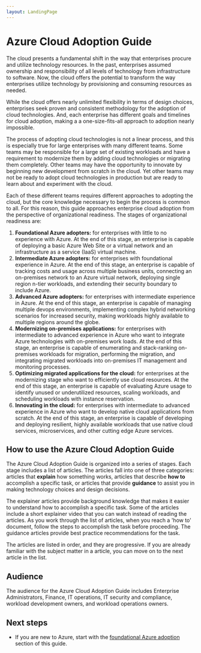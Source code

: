 ```yaml
---
layout: LandingPage
---
```


# Azure Cloud Adoption Guide

The cloud presents a fundamental shift in the way that enterprises procure and utilize technology resources. In the past, enterprises assumed ownership and responsibility of all levels of technology from infrastructure to software. Now, the cloud offers the potential to transform the way enterprises utilize technology by provisioning and consuming resources as needed.

While the cloud offers nearly unlimited flexibility in terms of design choices, enterprises seek proven and consistent methodology for the adoption of cloud technologies. And, each enterprise has different goals and timelines for cloud adoption, making a a one-size-fits-all approach to adoption nearly impossible.

The process of adopting cloud technologies is not a linear process, and this is especially true for large enterprises with many different teams. Some teams may be responsible for a large set of existing workloads and have a requirement to modernize them by adding cloud technologies or migrating them completely. Other teams may have the opportunity to innovate by beginning new development from scratch in the cloud. Yet other teams may not be ready to adopt cloud technologies in production but are ready to learn about and experiment with the cloud.

Each of these different teams requires different approaches to adopting the cloud, but the core knowledge necessary to begin the process is common to all. For this reason, this guide approaches enterprise cloud adoption from the perspective of organizational readiness. The stages of organizational readiness are:

1. **Foundational Azure adopters:** for enterprises with little to no experience with Azure. At the end of this stage, an enterprise is capable of deploying a basic Azure Web Site or a virtual network and an infrastructure as a service (IaaS) virtual machine.  
2. **Intermediate Azure adopters:** for enterprises with foundational experience in Azure. At the end of this stage, an enterprise is capable of tracking costs and usage across multiple business units, connecting an on-premises network to an Azure virtual network, deploying single region n-tier workloads, and extending their security boundary to include Azure.
3. **Advanced Azure adopters:** for enterprises with intermediate experience in Azure. At the end of this stage, an enterprise is capable of managing multiple devops environments, implementing complex hybrid networking scenarios for increased security, making workloads highly available to multiple regions around the globe. 
4. **Modernizing on-premises applications:** for enterprises with intermediate to advanced experience in Azure who want to integrate Azure technologies with on-premises work loads. At the end of this stage, an enterprise is capable of enumerating and stack-ranking on-premises workloads for migration, performing the migration, and integrating migrated workloads into on-premises IT management and monitoring processes.
5. **Optimizing migrated applications for the cloud:** for enterprises at the modernizing stage who want to efficiently use cloud resources. At the end of this stage, an enterprise is capable of evaluating Azure usage to identify unused or underutilized resources, scaling workloads, and scheduling workloads with instance reservation.
6. **Innovating in the cloud:** for enterprises with intermediate to advanced experience in Azure who want to develop native cloud applications from scratch. At the end of this stage, an enterprise is capable of developing and deploying resilient, highly available workloads that use native cloud services, microservices, and other cutting edge Azure services.

## How to use the Azure Cloud Adoption Guide

The Azure Cloud Adoption Guide is organized into a series of stages. Each stage includes a list of articles. The articles fall into one of three categories: articles that **explain** how something works, articles that describe **how to** accomplish a specific task, or articles that provide **guidance** to assist you in making technology choices and design decisions. 

The explainer articles provide background knowledge that makes it easier to understand how to accomplish a specific task. Some of the articles include a short explainer video that you can watch instead of reading the articles. As you work through the list of articles, when you reach a 'how to' document, follow the steps to accomplish the task before proceeding. The guidance articles provide best practice recommendations for the task. 

The articles are listed in order, and they are progressive. If you are already familiar with the subject matter in a article, you can move on to the next article in the list. 

## Audience

The audience for the Azure Cloud Adoption Guide includes Enterprise Administrators, Finance, IT operations, IT security and compliance, workload development owners, and workload operations owners.

## Next steps

* If you are new to Azure, start with the [foundational Azure adoption](foundational-stage/overview.md) section of this guide.